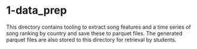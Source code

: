 # 1-data_prep

This directory contains tooling to extract song features and a time series of song ranking by country and save these to parquet files. The generated parquet files are also stored to this directory for retrieval by students.
